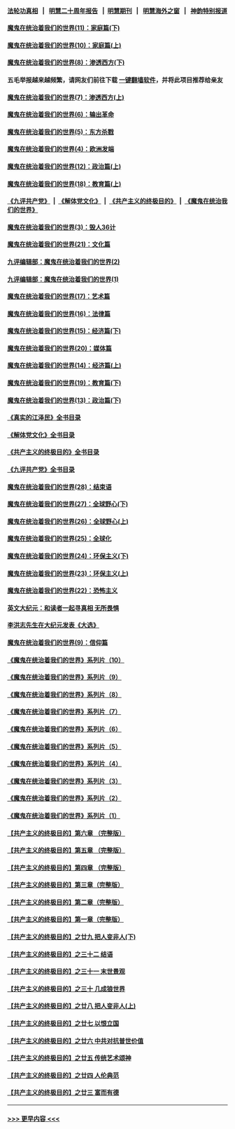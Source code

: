 #### [法轮功真相](https://github.com/gfw-breaker/truth/blob/master/README.md?t=0) &nbsp;&nbsp;|&nbsp;&nbsp; [明慧二十周年报告](https://github.com/gfw-breaker/mh-reports/blob/master/README.md?t=0) &nbsp;&nbsp;|&nbsp;&nbsp;[明慧期刊](https://github.com/gfw-breaker/mh-qikan) &nbsp;&nbsp;|&nbsp;&nbsp; [明慧海外之窗](https://github.com/gfw-breaker/mh-news/blob/master/README.md?t=0) &nbsp;&nbsp;|&nbsp;&nbsp; [神韵特别报道](https://github.com/gfw-breaker/mh-news/blob/master/shenyun.md?t=0)
#### [魔鬼在统治着我们的世界(11)：家庭篇(下)](../pages/nsc422/n10440961.md?t=12181401) 
#### [魔鬼在统治着我们的世界(10)：家庭篇(上)](../pages/nsc422/n10435448.md?t=12181401) 
#### [魔鬼在统治着我们的世界(8)：渗透西方(下)](../pages/nsc422/n10429603.md?t=12181401) 
#### 五毛举报越来越频繁，请网友们前往下载 [一键翻墙软件](https://github.com/gfw-breaker/ssr-accounts)，并将此项目推荐给亲友
#### [魔鬼在统治着我们的世界(7)：渗透西方(上)](../pages/nsc422/n10426013.md?t=12181401) 
#### [魔鬼在统治着我们的世界(6)：输出革命](../pages/nsc422/n10421536.md?t=12181401) 
#### [魔鬼在统治着我们的世界(5)：东方杀戮](../pages/nsc422/n10417707.md?t=12181401) 
#### [魔鬼在统治着我们的世界(4)：欧洲发端](../pages/nsc422/n10414890.md?t=12181401) 
#### [魔鬼在统治着我们的世界(12)：政治篇(上)](../pages/nsc422/n10444576.md?t=12181401) 
#### [魔鬼在统治着我们的世界(18)：教育篇(上)](../pages/nsc422/n10526970.md?t=12181401) 
#### [《九评共产党》](https://github.com/begood0513/9ping.md/blob/master/README.md) &nbsp;|&nbsp; [《解体党文化》](../../../../jtdwh.md/blob/master/README.md)  &nbsp;|&nbsp; [《共产主义的终极目的》](../../../../gczydzjmd.md/blob/master/README.md) &nbsp;|&nbsp; [《魔鬼在统治我们的世界》](../../../../mgztzwmdsj.md/blob/master/README.md) 
#### [魔鬼在统治着我们的世界(3)：毁人36计](../pages/nsc422/n10411583.md?t=12181401) 
#### [魔鬼在统治着我们的世界(21)：文化篇](../pages/nsc422/n10597706.md?t=12181401) 
#### [九评编辑部：魔鬼在统治着我们的世界(2)](../pages/nsc422/n10410036.md?t=12181401) 
#### [九评编辑部：魔鬼在统治着我们的世界(1)](../pages/nsc422/n10406825.md?t=12181401) 
#### [魔鬼在统治着我们的世界(17)：艺术篇](../pages/nsc422/n10499093.md?t=12181401) 
#### [魔鬼在统治着我们的世界(16)：法律篇](../pages/nsc422/n10485969.md?t=12181401) 
#### [魔鬼在统治着我们的世界(15)：经济篇(下)](../pages/nsc422/n10469975.md?t=12181401) 
#### [魔鬼在统治着我们的世界(20)：媒体篇](../pages/nsc422/n10586579.md?t=12181401) 
#### [魔鬼在统治着我们的世界(14)：经济篇(上)](../pages/nsc422/n10457370.md?t=12181401) 
#### [魔鬼在统治着我们的世界(19)：教育篇(下)](../pages/nsc422/n10564808.md?t=12181401) 
#### [魔鬼在统治着我们的世界(13)：政治篇(下)](../pages/nsc422/n10448270.md?t=12181401) 
#### [《真实的江泽民》全书目录](../pages/nsc422/n13721399.md?t=12181401) 
#### [《解体党文化》全书目录](../pages/nsc422/n13721157.md?t=12181401) 
#### [《共产主义的终极目的》全书目录](../pages/nsc422/n13721048.md?t=12181401) 
#### [《九评共产党》全书目录](../pages/nsc422/n13708085.md?t=12181401) 
#### [魔鬼在统治着我们的世界(28)：结束语](../pages/nsc422/n10936246.md?t=12181401) 
#### [魔鬼在统治着我们的世界(27)：全球野心(下)](../pages/nsc422/n10928319.md?t=12181401) 
#### [魔鬼在统治着我们的世界(26)：全球野心(上)](../pages/nsc422/n10900318.md?t=12181401) 
#### [魔鬼在统治着我们的世界(25)：全球化](../pages/nsc422/n10788205.md?t=12181401) 
#### [魔鬼在统治着我们的世界(24)：环保主义(下)](../pages/nsc422/n10695307.md?t=12181401) 
#### [魔鬼在统治着我们的世界(23)：环保主义(上)](../pages/nsc422/n10688613.md?t=12181401) 
#### [魔鬼在统治着我们的世界(22)：恐怖主义](../pages/nsc422/n10614727.md?t=12181401) 
#### [英文大纪元：和读者一起寻真相 无所畏惧](../pages/nsc422/n12542027.md?t=12181401) 
#### [李洪志先生在大纪元发表《大选》](../pages/nsc422/n12534746.md?t=12181401) 
#### [魔鬼在统治着我们的世界(9)：信仰篇](../pages/nsc422/n10432159.md?t=12181401) 
#### [《魔鬼在统治着我们的世界》系列片（10）](../pages/nsc422/n12292670.md?t=12181401) 
#### [《魔鬼在统治着我们的世界》系列片（9）](../pages/nsc422/n12290859.md?t=12181401) 
#### [《魔鬼在统治着我们的世界》系列片（8）](../pages/nsc422/n12287445.md?t=12181401) 
#### [《魔鬼在统治着我们的世界》系列片（7）](../pages/nsc422/n12283425.md?t=12181401) 
#### [《魔鬼在统治着我们的世界》系列片（6）](../pages/nsc422/n12282314.md?t=12181401) 
#### [《魔鬼在统治着我们的世界》系列片（5）](../pages/nsc422/n12281419.md?t=12181401) 
#### [《魔鬼在统治着我们的世界》系列片（4）](../pages/nsc422/n12274024.md?t=12181401) 
#### [《魔鬼在统治着我们的世界》系列片（3）](../pages/nsc422/n12271322.md?t=12181401) 
#### [《魔鬼在统治着我们的世界》系列片（2）](../pages/nsc422/n12269049.md?t=12181401) 
#### [《魔鬼在统治着我们的世界》系列片（1）](../pages/nsc422/n12267575.md?t=12181401) 
#### [【共产主义的终极目的】第六章 （完整版）](../pages/nsc422/n11428913.md?t=12181401) 
#### [【共产主义的终极目的】第五章 （完整版）](../pages/nsc422/n11428912.md?t=12181401) 
#### [【共产主义的终极目的】第四章 （完整版）](../pages/nsc422/n11428907.md?t=12181401) 
#### [【共产主义的终极目的】第三章（完整版）](../pages/nsc422/n11428848.md?t=12181401) 
#### [【共产主义的终极目的】第二章（完整版）](../pages/nsc422/n11428831.md?t=12181401) 
#### [【共产主义的终极目的】第一章（完整版）](../pages/nsc422/n11417651.md?t=12181401) 
#### [【共产主义的终极目的】之廿九 把人变非人(下)](../pages/nsc422/n11344140.md?t=12181401) 
#### [【共产主义的终极目的】之三十二 结语](../pages/nsc422/n11360535.md?t=12181401) 
#### [【共产主义的终极目的】之三十一 末世景观](../pages/nsc422/n11351129.md?t=12181401) 
#### [【共产主义的终极目的】之三十 几成狼世界](../pages/nsc422/n11348280.md?t=12181401) 
#### [【共产主义的终极目的】之廿八 把人变非人(上)](../pages/nsc422/n11340492.md?t=12181401) 
#### [【共产主义的终极目的】之廿七 以恨立国](../pages/nsc422/n11336944.md?t=12181401) 
#### [【共产主义的终极目的】之廿六 中共对抗普世价值](../pages/nsc422/n11324785.md?t=12181401) 
#### [【共产主义的终极目的】之廿五 传统艺术颂神](../pages/nsc422/n11296396.md?t=12181401) 
#### [【共产主义的终极目的】之廿四 人伦典范](../pages/nsc422/n11296397.md?t=12181401) 
#### [【共产主义的终极目的】之廿三 富而有德](../pages/nsc422/n11283598.md?t=12181401) 

----
#### [ >>> 更早内容 <<< ](../indexes/nsc422-earlier.md)
